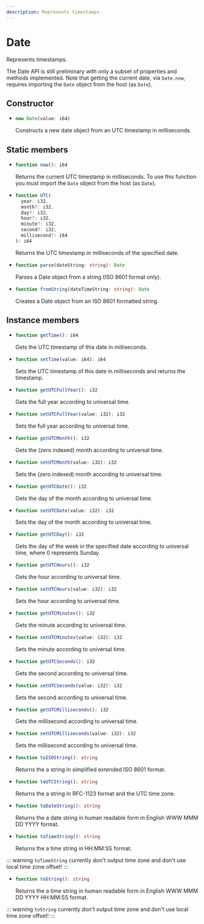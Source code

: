 ```yaml
---
description: Represents timestamps.
---
```


# Date

Represents timestamps.

The Date API is still preliminary with only a subset of properties and methods implemented. Note that getting the current date, via `Date.now`, requires importing the `Date` object from the host \(as `Date`\).

## Constructor

* ```ts
  new Date(value: i64)
  ```
  Constructs a new date object from an UTC timestamp in milliseconds.

## Static members

* ```ts
  function now(): i64
  ```
  Returns the current UTC timestamp in milliseconds. To use this function you must import the `Date` object from the host \(as `Date`\).

* ```ts
  function UTC(
    year: i32,
    month?: i32,
    day?: i32,
    hour?: i32,
    minute?: i32,
    second?: i32,
    millisecond?: i64
  ): i64
  ```
  Returns the UTC timestamp in milliseconds of the specified date.

* ```ts
  function parse(dateString: string): Date
  ```
  Parses a Date object from a string (ISO 8601 format only).

* ```ts
  function fromString(dateTimeString: string): Date
  ```
  Creates a Date object from an ISO 8601 formatted string.

## Instance members

* ```ts
  function getTime(): i64
  ```
  Gets the UTC timestamp of this date in milliseconds.

* ```ts
  function setTime(value: i64): i64
  ```
  Sets the UTC timestamp of this date in milliseconds and returns the timestamp.

* ```ts
  function getUTCFullYear(): i32
  ```
  Gets the full year according to universal time.

* ```ts
  function setUTCFullYear(value: i32): i32
  ```
  Sets the full year according to universal time.

* ```ts
  function getUTCMonth(): i32
  ```
  Gets the (zero indexed) month according to universal time.

* ```ts
  function setUTCMonth(value: i32): i32
  ```
  Sets the (zero indexed) month according to universal time.

* ```ts
  function getUTCDate(): i32
  ```
  Gets the day of the month according to universal time.

* ```ts
  function setUTCDate(value: i32): i32
  ```
  Sets the day of the month according to universal time.

* ```ts
  function getUTCDay(): i32
  ```
  Gets the day of the week in the specified date according to universal time, where 0 represents Sunday.

* ```ts
  function getUTCHours(): i32
  ```
  Gets the hour according to universal time.

* ```ts
  function setUTCHours(value: i32): i32
  ```
  Sets the hour according to universal time.

* ```ts
  function getUTCMinutes(): i32
  ```
  Gets the minute according to universal time.

* ```ts
  function setUTCMinutes(value: i32): i32
  ```
  Sets the minute according to universal time.

* ```ts
  function getUTCSeconds(): i32
  ```
  Gets the second according to universal time.

* ```ts
  function setUTCSeconds(value: i32): i32
  ```
  Sets the second according to universal time.

* ```ts
  function getUTCMilliseconds(): i32
  ```
  Gets the millisecond according to universal time.

* ```ts
  function setUTCMilliseconds(value: i32): i32
  ```
  Sets the millisecond according to universal time.

* ```ts
  function toISOString(): string
  ```
  Returns the a string in simplified extended ISO 8601 format.

* ```ts
  function toUTCString(): string
  ```
  Returns the a string in RFC-1123 format and the UTC time zone.

* ```ts
  function toDateString(): string
  ```
  Returns the a date string in human readable form in English WWW MMM DD YYYY format.

* ```ts
  function toTimeString(): string
  ```
  Returns the a time string in HH:MM:SS format.

::: warning
`toTimeString` currently don't output time zone and don't use local time zone offset!
:::

* ```ts
  function toString(): string
  ```
  Returns the a time string in human readable form in English WWW MMM DD YYYY HH:MM:SS format.

::: warning
`toString` currently don't output time zone and don't use local time zone offset!
:::
